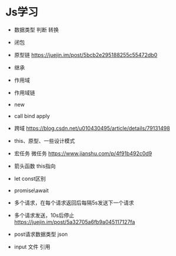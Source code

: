 
# Js学习
+ 数据类型 判断 转换
+ 闭包
+ 原型链 https://juejin.im/post/5bcb2e295188255c55472db0
+ 继承
+ 作用域
+ 作用域链
+ new
+ call bind apply
+ 跨域 https://blog.csdn.net/u010430495/article/details/79131498
+ this、原型、一些设计模式
+ 宏任务 微任务 https://www.jianshu.com/p/4f91b492c0d9


+ 箭头函数 this指向
+ let const区别
+ promise\await
+ 多个请求，在每个请求返回后每隔5s发送下一个请求
+ 多个请求发送，10s后停止 https://juejin.im/post/5a32705a6fb9a045117127fa
+ post请求数据类型 json
+ input 文件 引用
